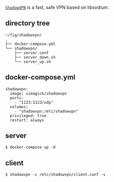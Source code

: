 [`ShadowVPN`][1] is a fast, safe VPN based on libsodium.

## directory tree

```
~/fig/shadowvpn/
.
├── docker-compose.yml
└── shadowvpn/
    ├── server.conf
    ├── server_down.sh
    └── server_up.sh
```

## docker-compose.yml

```
shadowvpn:
  image: vimagick/shadowvpn
  ports:
    - "1123:1123/udp"
  volumes:
    - "shadowvpn:/etc/shadowvpn"
  privileged: true
  restart: always
```

## server

```
$ docker-compose up -d
```

## client

```
$ shadowvpn -c /etc/shadowvpn/client.conf -v
```

[1]: https://shadowvpn.org/
